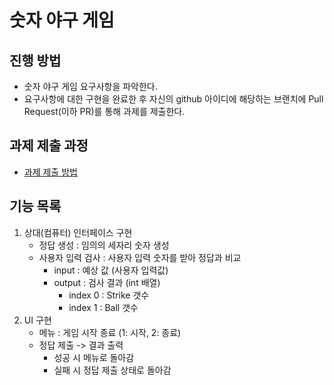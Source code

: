# 숫자 야구 게임
## 진행 방법
* 숫자 야구 게임 요구사항을 파악한다.
* 요구사항에 대한 구현을 완료한 후 자신의 github 아이디에 해당하는 브랜치에 Pull Request(이하 PR)를 통해 과제를 제출한다.

## 과제 제출 과정
* [과제 제출 방법](https://github.com/next-step/nextstep-docs/tree/master/precourse)

## 기능 목록
1. 상대(컴퓨터) 인터페이스 구현
    - 정답 생성 : 임의의 세자리 숫자 생성
    - 사용자 입력 검사 : 사용자 입력 숫자를 받아 정답과 비교
        - input : 예상 값 (사용자 입력값)
        - output : 검사 결과 (int 배열) 
            - index 0 : Strike 갯수
            - index 1 : Ball 갯수
2. UI 구현
    - 메뉴 : 게임 시작 종료 (1: 시작, 2: 종료)
    - 정답 제출 -> 결과 출력
        - 성공 시 메뉴로 돌아감
        - 실패 시 정답 제출 상태로 돌아감
